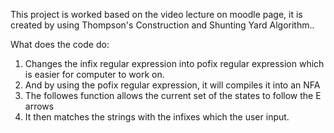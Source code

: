 This project is worked based on the video lecture on moodle page, it is created by using Thompson's Construction and Shunting Yard Algorithm..

What does the code do: 
1. Changes the infix regular expression into pofix regular expression which is easier for computer to work on.
2. And by using the pofix regular expression, it will compiles it into an NFA
3. The followes function allows the current set of the states to follow the E arrows
4. It then matches the strings with the infixes which the user input.